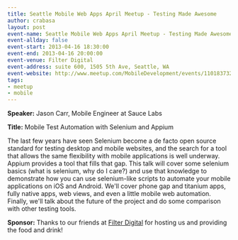 ```yaml
---
title: Seattle Mobile Web Apps April Meetup - Testing Made Awesome
author: crabasa
layout: post
event-name: Seattle Mobile Web Apps April Meetup - Testing Made Awesome
event-allday: false
event-start: 2013-04-16 18:30:00
event-end: 2013-04-16 20:00:00
event-venue: Filter Digital
event-address: suite 600, 1505 5th Ave, Seattle, WA
event-website: http://www.meetup.com/MobileDevelopment/events/110183732/
tags:
- meetup
- mobile
---
```

**Speaker:** Jason Carr, Mobile Engineer at Sauce Labs

**Title:** Mobile Test Automation with Selenium and Appium

The last few years have seen Selenium become a de facto open
source standard for testing desktop and mobile websites, and the
search for a tool that allows the same flexibility with mobile
applications is well underway. Appium provides a tool that fills that
gap. This talk will cover some selenium basics (what is selenium, why
do I care?) and use that knowledge to demonstrate how you can use
selenium-like scripts to automate your mobile applications on iOS and
Android. We'll cover phone gap and titanium apps, fully native apps,
web views, and even a little mobile web automation. Finally, we'll
talk about the future of the project and do some comparison with other testing tools.

**Sponsor:** Thanks to our friends at [Filter Digital][1] for hosting us and providing the food and drink!

[1]: http://www.filterdigital.com/
